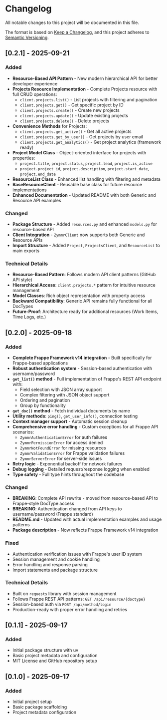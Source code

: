 # Changelog

All notable changes to this project will be documented in this file.

The format is based on [Keep a Changelog](https://keepachangelog.com/en/1.0.0/),
and this project adheres to [Semantic Versioning](https://semver.org/spec/v2.0.0.html).

## [0.2.1] - 2025-09-21

### Added
- **Resource-Based API Pattern** - New modern hierarchical API for better developer experience
- **Projects Resource Implementation** - Complete Projects resource with full CRUD operations:
  - `client.projects.list()` - List projects with filtering and pagination
  - `client.projects.get()` - Get specific project by ID
  - `client.projects.create()` - Create new projects
  - `client.projects.update()` - Update existing projects
  - `client.projects.delete()` - Delete projects
- **Convenience Methods** for Projects:
  - `client.projects.get_active()` - Get all active projects
  - `client.projects.get_by_user()` - Get projects by user email
  - `client.projects.get_analytics()` - Get project analytics (framework ready)
- **Project Model Class** - Object-oriented interface for projects with properties:
  - `project.title`, `project.status`, `project.lead`, `project.is_active`
  - `project.project_id`, `project.description`, `project.start_date`, `project.end_date`
- **ResourceList Class** - Enhanced list handling with filtering and metadata
- **BaseResourceClient** - Reusable base class for future resource implementations
- **Enhanced Documentation** - Updated README with both Generic and Resource API examples

### Changed
- **Package Structure** - Added `resources.py` and enhanced `models.py` for resource-based API
- **Client Integration** - `ZymmrClient` now supports both Generic and Resource APIs
- **Import Structure** - Added `Project`, `ProjectsClient`, and `ResourceList` to main exports

### Technical Details
- **Resource-Based Pattern**: Follows modern API client patterns (GitHub API style)
- **Hierarchical Access**: `client.projects.*` pattern for intuitive resource management
- **Model Classes**: Rich object representation with property access
- **Backward Compatibility**: Generic API remains fully functional for all DocTypes
- **Future-Proof**: Architecture ready for additional resources (Work Items, Time Logs, etc.)

## [0.2.0] - 2025-09-18

### Added
- **Complete Frappe Framework v14 integration** - Built specifically for Frappe-based applications
- **Robust authentication system** - Session-based authentication with username/password
- **`get_list()` method** - Full implementation of Frappe's REST API endpoint with:
  - Field selection with JSON array support
  - Complex filtering with JSON object support
  - Ordering and pagination
  - Group by functionality
- **`get_doc()` method** - Fetch individual documents by name
- **Utility methods**: `ping()`, `get_user_info()`, connection testing
- **Context manager support** - Automatic session cleanup
- **Comprehensive error handling** - Custom exceptions for all Frappe API scenarios:
  - `ZymmrAuthenticationError` for auth failures
  - `ZymmrPermissionError` for access denied
  - `ZymmrNotFoundError` for missing resources
  - `ZymmrValidationError` for Frappe validation failures
  - `ZymmrServerError` for server-side issues
- **Retry logic** - Exponential backoff for network failures
- **Debug logging** - Detailed request/response logging when enabled
- **Type safety** - Full type hints throughout the codebase

### Changed  
- **BREAKING**: Complete API rewrite - moved from resource-based API to Frappe-style DocType access
- **BREAKING**: Authentication changed from API keys to username/password (Frappe standard)
- **README.md** - Updated with actual implementation examples and usage patterns
- **Package description** - Now reflects Frappe Framework v14 integration

### Fixed
- Authentication verification issues with Frappe's user ID system
- Session management and cookie handling
- Error handling and response parsing
- Import statements and package structure

### Technical Details
- Built on `requests` library with session management
- Follows Frappe REST API patterns: `GET /api/resource/{doctype}`
- Session-based auth via `POST /api/method/login`
- Production-ready with proper error handling and retries

## [0.1.1] - 2025-09-17

### Added
- Initial package structure with uv
- Basic project metadata and configuration
- MIT License and GitHub repository setup

## [0.1.0] - 2025-09-17

### Added
- Initial project setup
- Basic package scaffolding
- Project metadata configuration
